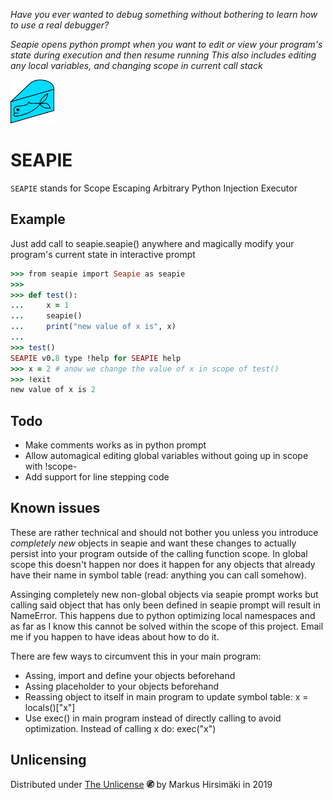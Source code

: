 <meta name="google-site-verification" content="ZILuFZbcbwcGRsZXPF1P7WCdPVgeFiRLT5qElZSB9mQ" />

_Have you ever wanted to debug something without bothering to learn how to use a real debugger?_

_Seapie opens python prompt when you want to edit or view your program's state during execution and then resume running_
_This also includes editing any local variables, and changing scope in current call stack_

<img src="https://raw.githubusercontent.com/hirsimaki-markus/SEAPIE/master/images/SEAPIE.png" width="70" height="70"/>

# SEAPIE

```SEAPIE``` stands for Scope Escaping Arbitrary Python Injection Executor

## Example

Just add call to seapie.seapie() anywhere and magically modify your program's current state in interactive prompt

```ruby
>>> from seapie import Seapie as seapie
>>>
>>> def test():
...     x = 1
...     seapie()
...     print("new value of x is", x)
...
>>> test()
SEAPIE v0.8 type !help for SEAPIE help
>>> x = 2 # anow we change the value of x in scope of test()
>>> !exit
new value of x is 2
```

## Todo
* Make comments works as in python prompt
* Allow automagical editing global variables without going up in scope with !scope-
* Add support for line stepping code

## Known issues

These are rather technical and should not bother you unless you introduce _completely new_ objects in seapie and want
these changes to actually persist into your program outside of the calling function scope. In global scope this doesn't happen
nor does it happen for any objects that already have their name in symbol table (read: anything you can call somehow).

Assinging completely new non-global objects via seapie prompt works but calling said object that has only been defined in
seapie prompt will result in NameError. This happens due to python optimizing local namespaces and as far as I know this
cannot be solved within the scope of this project. Email me if you happen to have ideas about how to do it.

There are few ways to circumvent this in your main program:
* Assing, import and define your objects beforehand
* Assing placeholder to your objects beforehand
* Reassing object to itself in main program to update symbol table: x = locals()["x"]
* Use exec() in main program instead of directly calling to avoid optimization. Instead of calling x do: exec("x")

## Unlicensing
Distributed under [The Unlicense](https://choosealicense.com/licenses/unlicense/) <img src="https://raw.githubusercontent.com/hirsimaki-markus/SEAPIE/master/images/unlisence.png" width="12" height="12"/> by Markus Hirsimäki in 2019
